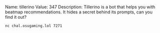 Name: tillerino
Value: 347
Description: Tillerino is a bot that helps you with beatmap recommendations. It hides a secret behind its prompts, can you find it out?

`nc chal.osugaming.lol 7271`
